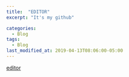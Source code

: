 ```yaml
---
title:  "EDITOR"
excerpt: "It's my github"

categories:
  - Blog
tags:
  - Blog
last_modified_at: 2019-04-13T08:06:00-05:00
---
```


[editor](https://github.com/caelvs/caelvs.github.io/edit/gh-pages/index.md)
